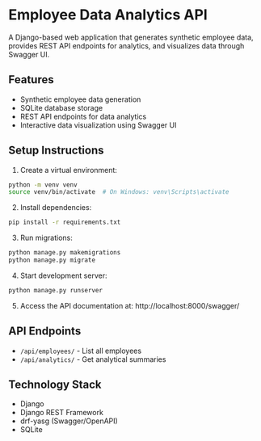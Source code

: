 # Employee Data Analytics API

A Django-based web application that generates synthetic employee data, provides REST API endpoints for analytics, and visualizes data through Swagger UI.

## Features

- Synthetic employee data generation
- SQLite database storage
- REST API endpoints for data analytics
- Interactive data visualization using Swagger UI

## Setup Instructions

1. Create a virtual environment:

```bash
python -m venv venv
source venv/bin/activate  # On Windows: venv\Scripts\activate
```

2. Install dependencies:

```bash
pip install -r requirements.txt
```

3. Run migrations:

```bash
python manage.py makemigrations
python manage.py migrate
```

4. Start development server:

```bash
python manage.py runserver
```

5. Access the API documentation at:
   http://localhost:8000/swagger/

## API Endpoints

- `/api/employees/` - List all employees
- `/api/analytics/` - Get analytical summaries

## Technology Stack

- Django
- Django REST Framework
- drf-yasg (Swagger/OpenAPI)
- SQLite
